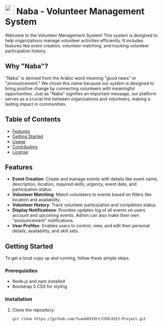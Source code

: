 # <img src="https://github.com/user-attachments/assets/8a2bf592-5845-426c-bb48-438d08896ab9" height="30" /> Naba - Volunteer Management System

Welcome to the Volunteer Management System! This system is designed to help organizations manage volunteer activities efficiently. It includes features like event creation, volunteer matching, and tracking volunteer participation history.

## Why "Naba"?
"Naba" is derived from the Arabic word meaning "good news" or "announcement." We chose this name because our system is designed to bring positive change by connecting volunteers with meaningful opportunities. Just as "Naba" signifies an important message, our platform serves as a crucial link between organizations and volunteers, making a lasting impact in communities.

## Table of Contents

- [Features](#features)
- [Getting Started](#getting-started)
- [Usage](#usage)
- [Contributing](#contributing)
- [License](#license)

## Features

- **Event Creation**: Create and manage events with details like event name, description, location, required skills, urgency, event date, and participation status.
- **Volunteer Matching**: Match volunteers to events based on filters like location and availability.
- **Volunteer History**: Track volunteer participation and completion status.
- **Display Notifications**: Provides updates log of all events on users account and upcoming events. Admin can also make their own "announcement" notifications.
- **User Profiles**: Enables users to control, view, and edit their personal details, availability, and skill sets.

## Getting Started

To get a local copy up and running, follow these simple steps.

### Prerequisites

- Node.js and npm installed
- Bootstrap 5 CSS for styling

### Installation

1. Clone the repository:
   ```bash
   git clone https://github.com/YuanG0319tt/COSC4353-Project.git
   ```

